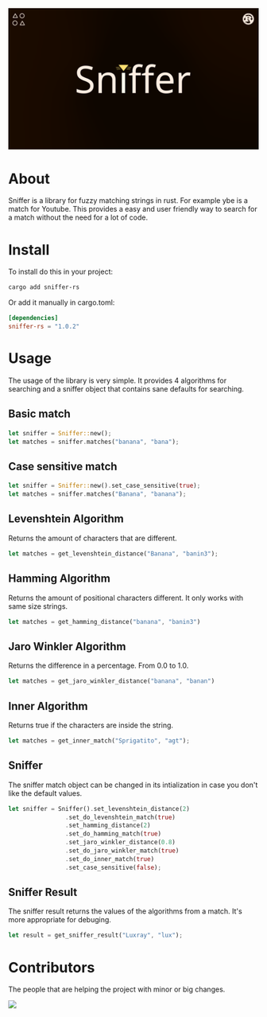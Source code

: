 <div align="center">

<img src="./banner.webp">

</div>

# About
Sniffer is a library for fuzzy matching strings in rust. For example ybe is a match for Youtube. This provides a easy and user friendly way to search for a match without the need for a lot of code.

# Install
To install do this in your project:
```sh
cargo add sniffer-rs
```
Or add it manually in cargo.toml:
```toml
[dependencies]
sniffer-rs = "1.0.2"
```

# Usage
The usage of the library is very simple. It provides 4 algorithms for searching and a sniffer object that contains sane defaults for searching.

## Basic match
```rust
let sniffer = Sniffer::new();
let matches = sniffer.matches("banana", "bana");
```

## Case sensitive match
```rust
let sniffer = Sniffer::new().set_case_sensitive(true);
let matches = sniffer.matches("Banana", "banana");
```

## Levenshtein Algorithm
Returns the amount of characters that are different.
```rust
let matches = get_levenshtein_distance("Banana", "banin3");
```

## Hamming Algorithm
Returns the amount of positional characters different. It only works with same size strings.
```rust
let matches = get_hamming_distance("banana", "banin3")
```

## Jaro Winkler Algorithm
Returns the difference in a percentage. From 0.0 to 1.0.
```rust
let matches = get_jaro_winkler_distance("banana", "banan")
```

## Inner Algorithm
Returns true if the characters are inside the string.
```rust
let matches = get_inner_match("Sprigatito", "agt");
```

## Sniffer
The sniffer match object can be changed in its intialization in case you don't like the default values.

```rust
let sniffer = Sniffer().set_levenshtein_distance(2)
                .set_do_levenshtein_match(true)
                .set_hamming_distance(2)
                .set_do_hamming_match(true)
                .set_jaro_winkler_distance(0.8)
                .set_do_jaro_winkler_match(true)
                .set_do_inner_match(true)
                .set_case_sensitive(false);
```

## Sniffer Result
The sniffer result returns the values of the algorithms from a match. It's more appropriate for debuging. 

```rust
let result = get_sniffer_result("Luxray", "lux");
```

# Contributors
The people that are helping the project with minor or big changes.

<a href="https://github.com/whiskers-apps/sniffer-rs/graphs/contributors">
  <img src="https://contrib.rocks/image?repo=whiskers-apps/sniffer-rs" />
</a>

